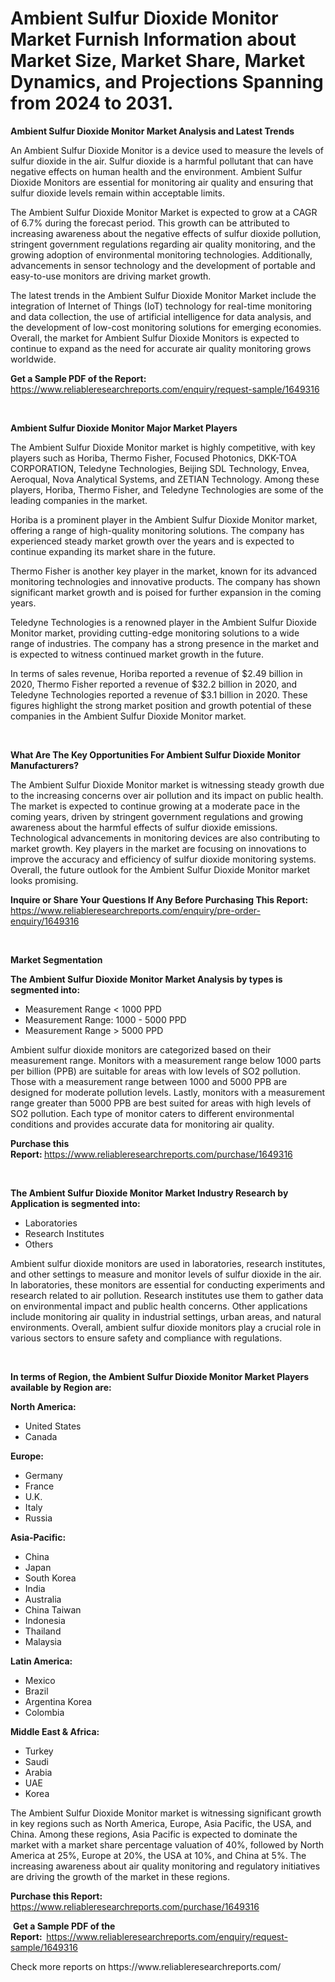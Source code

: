 <p><h1>Ambient Sulfur Dioxide Monitor Market Furnish Information about Market Size, Market Share, Market Dynamics, and Projections Spanning from 2024 to 2031.</h1></p><p><strong>Ambient Sulfur Dioxide Monitor Market Analysis and Latest Trends</strong></p>
<p><p>An Ambient Sulfur Dioxide Monitor is a device used to measure the levels of sulfur dioxide in the air. Sulfur dioxide is a harmful pollutant that can have negative effects on human health and the environment. Ambient Sulfur Dioxide Monitors are essential for monitoring air quality and ensuring that sulfur dioxide levels remain within acceptable limits.</p><p>The Ambient Sulfur Dioxide Monitor Market is expected to grow at a CAGR of 6.7% during the forecast period. This growth can be attributed to increasing awareness about the negative effects of sulfur dioxide pollution, stringent government regulations regarding air quality monitoring, and the growing adoption of environmental monitoring technologies. Additionally, advancements in sensor technology and the development of portable and easy-to-use monitors are driving market growth.</p><p>The latest trends in the Ambient Sulfur Dioxide Monitor Market include the integration of Internet of Things (IoT) technology for real-time monitoring and data collection, the use of artificial intelligence for data analysis, and the development of low-cost monitoring solutions for emerging economies. Overall, the market for Ambient Sulfur Dioxide Monitors is expected to continue to expand as the need for accurate air quality monitoring grows worldwide.</p></p>
<p><strong>Get a Sample PDF of the Report:&nbsp;</strong> <a href="https://www.reliableresearchreports.com/enquiry/request-sample/1649316">https://www.reliableresearchreports.com/enquiry/request-sample/1649316</a></p>
<p>&nbsp;</p>
<p><strong>Ambient Sulfur Dioxide Monitor Major Market Players</strong></p>
<p><p>The Ambient Sulfur Dioxide Monitor market is highly competitive, with key players such as Horiba, Thermo Fisher, Focused Photonics, DKK-TOA CORPORATION, Teledyne Technologies, Beijing SDL Technology, Envea, Aeroqual, Nova Analytical Systems, and ZETIAN Technology. Among these players, Horiba, Thermo Fisher, and Teledyne Technologies are some of the leading companies in the market.</p><p>Horiba is a prominent player in the Ambient Sulfur Dioxide Monitor market, offering a range of high-quality monitoring solutions. The company has experienced steady market growth over the years and is expected to continue expanding its market share in the future.</p><p>Thermo Fisher is another key player in the market, known for its advanced monitoring technologies and innovative products. The company has shown significant market growth and is poised for further expansion in the coming years.</p><p>Teledyne Technologies is a renowned player in the Ambient Sulfur Dioxide Monitor market, providing cutting-edge monitoring solutions to a wide range of industries. The company has a strong presence in the market and is expected to witness continued market growth in the future.</p><p>In terms of sales revenue, Horiba reported a revenue of $2.49 billion in 2020, Thermo Fisher reported a revenue of $32.2 billion in 2020, and Teledyne Technologies reported a revenue of $3.1 billion in 2020. These figures highlight the strong market position and growth potential of these companies in the Ambient Sulfur Dioxide Monitor market.</p></p>
<p>&nbsp;</p>
<p><strong>What Are The Key Opportunities For Ambient Sulfur Dioxide Monitor Manufacturers?</strong></p>
<p><p>The Ambient Sulfur Dioxide Monitor market is witnessing steady growth due to the increasing concerns over air pollution and its impact on public health. The market is expected to continue growing at a moderate pace in the coming years, driven by stringent government regulations and growing awareness about the harmful effects of sulfur dioxide emissions. Technological advancements in monitoring devices are also contributing to market growth. Key players in the market are focusing on innovations to improve the accuracy and efficiency of sulfur dioxide monitoring systems. Overall, the future outlook for the Ambient Sulfur Dioxide Monitor market looks promising.</p></p>
<p><strong>Inquire or Share Your Questions If Any Before Purchasing This Report:</strong> <a href="https://www.reliableresearchreports.com/enquiry/pre-order-enquiry/1649316">https://www.reliableresearchreports.com/enquiry/pre-order-enquiry/1649316</a></p>
<p>&nbsp;</p>
<p><strong>Market Segmentation</strong></p>
<p><strong>The Ambient Sulfur Dioxide Monitor Market Analysis by types is segmented into:</strong></p>
<p><ul><li>Measurement Range < 1000 PPD</li><li>Measurement Range: 1000 - 5000 PPD</li><li>Measurement Range > 5000 PPD</li></ul></p>
<p><p>Ambient sulfur dioxide monitors are categorized based on their measurement range. Monitors with a measurement range below 1000 parts per billion (PPB) are suitable for areas with low levels of SO2 pollution. Those with a measurement range between 1000 and 5000 PPB are designed for moderate pollution levels. Lastly, monitors with a measurement range greater than 5000 PPB are best suited for areas with high levels of SO2 pollution. Each type of monitor caters to different environmental conditions and provides accurate data for monitoring air quality.</p></p>
<p><strong>Purchase this Report:&nbsp;</strong><a href="https://www.reliableresearchreports.com/purchase/1649316">https://www.reliableresearchreports.com/purchase/1649316</a></p>
<p>&nbsp;</p>
<p><strong>The Ambient Sulfur Dioxide Monitor Market Industry Research by Application is segmented into:</strong></p>
<p><ul><li>Laboratories</li><li>Research Institutes</li><li>Others</li></ul></p>
<p><p>Ambient sulfur dioxide monitors are used in laboratories, research institutes, and other settings to measure and monitor levels of sulfur dioxide in the air. In laboratories, these monitors are essential for conducting experiments and research related to air pollution. Research institutes use them to gather data on environmental impact and public health concerns. Other applications include monitoring air quality in industrial settings, urban areas, and natural environments. Overall, ambient sulfur dioxide monitors play a crucial role in various sectors to ensure safety and compliance with regulations.</p></p>
<p>&nbsp;</p>
<p><strong>In terms of Region, the Ambient Sulfur Dioxide Monitor Market Players available by Region are:</strong></p>
<p>
    <p> <strong> North America: </strong>
        <ul>
            <li>United States</li>
            <li>Canada</li>
        </ul>
        </p> 
    <p> <strong> Europe: </strong>
        <ul>
            <li>Germany</li>
            <li>France</li>
            <li>U.K.</li>
            <li>Italy</li>
            <li>Russia</li>
        </ul>
        </p> 
    <p> <strong> Asia-Pacific: </strong>
        <ul>
            <li>China</li>
            <li>Japan</li>
            <li>South Korea</li>
            <li>India</li>
            <li>Australia</li>
            <li>China Taiwan</li>
            <li>Indonesia</li>
            <li>Thailand</li>
            <li>Malaysia</li>
        </ul>
        </p> 
    <p> <strong> Latin America: </strong>
        <ul>
            <li>Mexico</li>
            <li>Brazil</li>
            <li>Argentina Korea</li>
            <li>Colombia</li>
        </ul>
        </p> 
    <p> <strong> Middle East & Africa: </strong>
        <ul>
            <li>Turkey</li>
            <li>Saudi</li>
            <li>Arabia</li>
            <li>UAE</li>
            <li>Korea</li>
        </ul>
    </p>
    </p>
<p><p>The Ambient Sulfur Dioxide Monitor market is witnessing significant growth in key regions such as North America, Europe, Asia Pacific, the USA, and China. Among these regions, Asia Pacific is expected to dominate the market with a market share percentage valuation of 40%, followed by North America at 25%, Europe at 20%, the USA at 10%, and China at 5%. The increasing awareness about air quality monitoring and regulatory initiatives are driving the growth of the market in these regions.</p></p>
<p><strong>Purchase this Report: </strong><a href="https://www.reliableresearchreports.com/purchase/1649316">https://www.reliableresearchreports.com/purchase/1649316</a></p>
<p>&nbsp;<strong>Get a Sample PDF of the Report:&nbsp;&nbsp;</strong><a href="https://www.reliableresearchreports.com/enquiry/request-sample/1649316">https://www.reliableresearchreports.com/enquiry/request-sample/1649316</a></p>
<p><strong></strong></p>
<p>Check more reports on https://www.reliableresearchreports.com/</p>